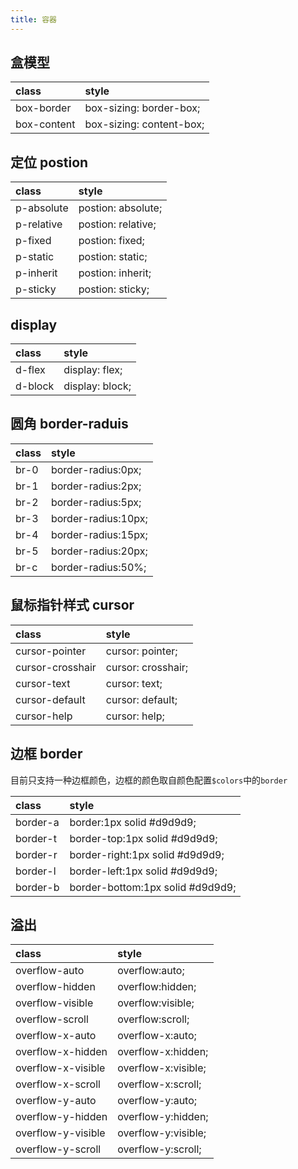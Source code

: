 ```yaml
---
title: 容器
---
```


## 盒模型

| class       | style                    |
| :---------- | :----------------------- |
| box-border  | box-sizing: border-box;  |
| box-content | box-sizing: content-box; |

## 定位 postion

| class      | style              |
| :--------- | :----------------- |
| p-absolute | postion: absolute; |
| p-relative | postion: relative; |
| p-fixed    | postion: fixed;    |
| p-static   | postion: static;   |
| p-inherit  | postion: inherit;  |
| p-sticky   | postion: sticky;   |

## display

| class   | style           |
| :------ | :-------------- |
| d-flex  | display: flex;  |
| d-block | display: block; |

## 圆角 border-raduis

| class | style               |
| :---- | :------------------ |
| br-0  | border-radius:0px;  |
| br-1  | border-radius:2px;  |
| br-2  | border-radius:5px;  |
| br-3  | border-radius:10px; |
| br-4  | border-radius:15px; |
| br-5  | border-radius:20px; |
| br-c  | border-radius:50%;  |

## 鼠标指针样式 cursor

| class            | style              |
| :--------------- | :----------------- |
| cursor-pointer   | cursor: pointer;   |
| cursor-crosshair | cursor: crosshair; |
| cursor-text      | cursor: text;      |
| cursor-default   | cursor: default;   |
| cursor-help      | cursor: help;      |

## 边框 border

目前只支持一种边框颜色，边框的颜色取自颜色配置`$colors`中的`border`

| class    | style                            |
| :------- | :------------------------------- |
| border-a | border:1px solid #d9d9d9;        |
| border-t | border-top:1px solid #d9d9d9;    |
| border-r | border-right:1px solid #d9d9d9;  |
| border-l | border-left:1px solid #d9d9d9;   |
| border-b | border-bottom:1px solid #d9d9d9; |

## 溢出

| class              | style               |
| :----------------- | :------------------ |
| overflow-auto      | overflow:auto;      |
| overflow-hidden    | overflow:hidden;    |
| overflow-visible   | overflow:visible;   |
| overflow-scroll    | overflow:scroll;    |
| overflow-x-auto    | overflow-x:auto;    |
| overflow-x-hidden  | overflow-x:hidden;  |
| overflow-x-visible | overflow-x:visible; |
| overflow-x-scroll  | overflow-x:scroll;  |
| overflow-y-auto    | overflow-y:auto;    |
| overflow-y-hidden  | overflow-y:hidden;  |
| overflow-y-visible | overflow-y:visible; |
| overflow-y-scroll  | overflow-y:scroll;  |
